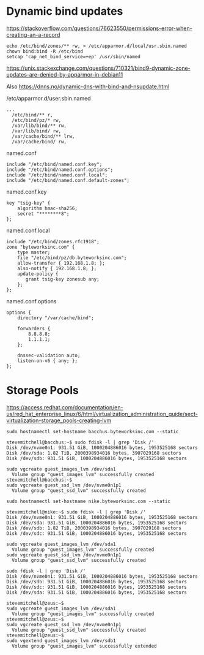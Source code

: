 # Dynamic bind updates

https://stackoverflow.com/questions/76623550/permissions-error-when-creating-an-a-record

```shell
echo /etc/bind/zones/** rw, > /etc/apparmor.d/local/usr.sbin.named
chown bind:bind -R /etc/bind
setcap 'cap_net_bind_service=+ep' /usr/sbin/named
```
https://unix.stackexchange.com/questions/710321/bind9-dynamic-zone-updates-are-denied-by-apparmor-in-debian11

Also https://dnns.no/dynamic-dns-with-bind-and-nsupdate.html

/etc/apparmor.d/user.sbin.named
```text
...
  /etc/bind/** r,
  /etc/bind/pz/* rw,
  /var/lib/bind/** rw,
  /var/lib/bind/ rw,
  /var/cache/bind/** lrw,
  /var/cache/bind/ rw,
```

named.conf
```text
include "/etc/bind/named.conf.key";
include "/etc/bind/named.conf.options";
include "/etc/bind/named.conf.local";
include "/etc/bind/named.conf.default-zones";
```

named.conf.key
```text
key "tsig-key" {
	algorithm hmac-sha256;
	secret "********8";
};
```

named.conf.local
```text
include "/etc/bind/zones.rfc1918";
zone "byteworksinc.com" {
    type master;
    file "/etc/bind/pz/db.byteworksinc.com";
    allow-transfer { 192.168.1.8; };
    also-notify { 192.168.1.8; };
    update-policy {
       grant tsig-key zonesub any;
    };
};
```

named.conf.options
```text
options {
	directory "/var/cache/bind";

	forwarders {
	 	8.8.8.8;
		1.1.1.1;
	};

	dnssec-validation auto;
	listen-on-v6 { any; };
};
```

# Storage Pools

https://access.redhat.com/documentation/en-us/red_hat_enterprise_linux/6/html/virtualization_administration_guide/sect-virtualization-storage_pools-creating-lvm

```shell
sudo hostnamectl set-hostname bacchus.byteworksinc.com --static

stevemitchell@bacchus:~$ sudo fdisk -l | grep 'Disk /'
Disk /dev/nvme0n1: 931.51 GiB, 1000204886016 bytes, 1953525168 sectors
Disk /dev/sda: 1.82 TiB, 2000398934016 bytes, 3907029168 sectors
Disk /dev/sdb: 931.51 GiB, 1000204886016 bytes, 1953525168 sectors

sudo vgcreate guest_images_lvm /dev/sda1
  Volume group "guest_images_lvm" successfully created
stevemitchell@bacchus:~$
sudo vgcreate guest_ssd_lvm /dev/nvme0n1p1
  Volume group "guest_ssd_lvm" successfully created
```
```shell
sudo hostnamectl set-hostname nike.byteworksinc.com --static

stevemitchell@nike:~$ sudo fdisk -l | grep 'Disk /'
Disk /dev/nvme0n1: 931.51 GiB, 1000204886016 bytes, 1953525168 sectors
Disk /dev/sda: 931.51 GiB, 1000204886016 bytes, 1953525168 sectors
Disk /dev/sdb: 1.82 TiB, 2000398934016 bytes, 3907029168 sectors
Disk /dev/sdc: 931.51 GiB, 1000204886016 bytes, 1953525168 sectors

sudo vgcreate guest_images_lvm /dev/sda1
  Volume group "guest_images_lvm" successfully created
sudo vgcreate guest_ssd_lvm /dev/nvme0n1p1
  Volume group "guest_ssd_lvm" successfully created
```

```shell
sudo fdisk -l | grep 'Disk /'
Disk /dev/nvme0n1: 931.51 GiB, 1000204886016 bytes, 1953525168 sectors
Disk /dev/sdb: 931.51 GiB, 1000204886016 bytes, 1953525168 sectors
Disk /dev/sdc: 931.51 GiB, 1000204886016 bytes, 1953525168 sectors
Disk /dev/sda: 931.51 GiB, 1000204886016 bytes, 1953525168 sectors

stevemitchell@zeus:~$
sudo vgcreate guest_images_lvm /dev/sda1
  Volume group "guest_images_lvm" successfully created
stevemitchell@zeus:~$
sudo vgcreate guest_ssd_lvm /dev/nvme0n1p1
  Volume group "guest_ssd_lvm" successfully created
stevemitchell@zeus:~$
sudo vgextend guest_images_lvm /dev/sdb1
  Volume group "guest_images_lvm" successfully extended
```
